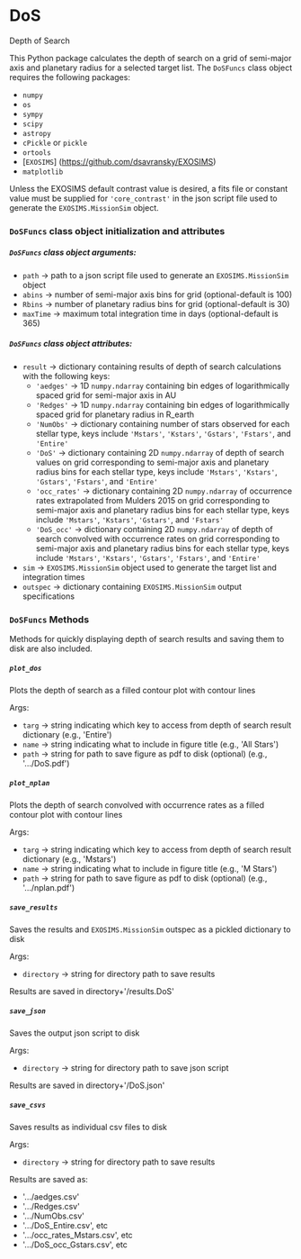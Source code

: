 # DoS
Depth of Search

This Python package calculates the depth of search on a grid of semi-major axis and planetary radius for a selected target list. The ```DoSFuncs``` class object requires the following packages:

- ```numpy```
- ```os```
- ```sympy```
- ```scipy```
- ```astropy```
- ```cPickle``` or ```pickle```
- ```ortools```
- [```EXOSIMS```] (https://github.com/dsavransky/EXOSIMS) 
- ```matplotlib```

Unless the EXOSIMS default contrast value is desired, a fits file or constant value must be supplied for ```'core_contrast'``` in the json script file used to generate the ```EXOSIMS.MissionSim``` object.

### ```DoSFuncs``` class object initialization and attributes

##### ```DoSFuncs``` class object arguments:

- ```path``` -> path to a json script file used to generate an ```EXOSIMS.MissionSim``` object
- ```abins``` -> number of semi-major axis bins for grid (optional-default is 100)
- ```Rbins``` -> number of planetary radius bins for grid (optional-default is 30)
- ```maxTime``` -> maximum total integration time in days (optional-default is 365)

##### ```DoSFuncs``` class object attributes:

- ```result``` -> dictionary containing results of depth of search calculations with the following keys:
  - ```'aedges'``` -> 1D ```numpy.ndarray``` containing bin edges of logarithmically spaced grid for semi-major axis in AU
  - ```'Redges'``` -> 1D ```numpy.ndarray``` containing bin edges of logarithmically spaced grid for planetary radius in R_earth
  - ```'NumObs'``` -> dictionary containing number of stars observed for each stellar type, keys include ```'Mstars'```, ```'Kstars'```, ```'Gstars'```, ```'Fstars'```, and ```'Entire'```
  - ```'DoS'``` -> dictionary containing 2D ```numpy.ndarray``` of depth of search values on grid corresponding to semi-major axis and planetary radius bins for each stellar type, keys include ```'Mstars'```, ```'Kstars'```, ```'Gstars'```, ```'Fstars'```, and ```'Entire'```
  - ```'occ_rates'``` -> dictionary containing 2D ```numpy.ndarray``` of occurrence rates extrapolated from Mulders 2015 on grid corresponding to semi-major axis and planetary radius bins for each stellar type, keys include ```'Mstars'```, ```'Kstars'```, ```'Gstars'```, and ```'Fstars'```
  - ```'DoS_occ'``` -> dictionary containing 2D ```numpy.ndarray``` of depth of search convolved with occurrence rates on grid corresponding to semi-major axis and planetary radius bins for each stellar type, keys include ```'Mstars'```, ```'Kstars'```, ```'Gstars'```, ```'Fstars'```, and ```'Entire'```
- ```sim``` -> ```EXOSIMS.MissionSim``` object used to generate the target list and integration times
- ```outspec``` -> dictionary containing ```EXOSIMS.MissionSim``` output specifications

### ```DoSFuncs``` Methods

Methods for quickly displaying depth of search results and saving them to disk are also included.

##### ```plot_dos```
Plots the depth of search as a filled contour plot with contour lines

Args:
- ```targ``` -> string indicating which key to access from depth of search result dictionary (e.g., 'Entire')
- ```name``` -> string indicating what to include in figure title (e.g., 'All Stars')
- ```path``` -> string for path to save figure as pdf to disk (optional) (e.g., '.../DoS.pdf')

##### ```plot_nplan```
Plots the depth of search convolved with occurrence rates as a filled contour plot with contour lines

Args:
- ```targ``` -> string indicating which key to access from depth of search result dictionary (e.g., 'Mstars')
- ```name``` -> string indicating what to include in figure title (e.g., 'M Stars')
- ```path``` -> string for path to save figure as pdf to disk (optional) (e.g., '.../nplan.pdf')

##### ```save_results```
Saves the results and ```EXOSIMS.MissionSim``` outspec as a pickled dictionary to disk

Args:
- ```directory``` -> string for directory path to save results

Results are saved in directory+'/results.DoS'

##### ```save_json```
Saves the output json script to disk

Args:
- ```directory``` -> string for directory path to save json script

Results are saved in directory+'/DoS.json'

##### ```save_csvs```
Saves results as individual csv files to disk

Args:
- ```directory``` -> string for directory path to save results

Results are saved as:
- '.../aedges.csv'
- '.../Redges.csv'
- '.../NumObs.csv'
- '.../DoS_Entire.csv', etc
- '.../occ_rates_Mstars.csv', etc
- '.../DoS_occ_Gstars.csv', etc
